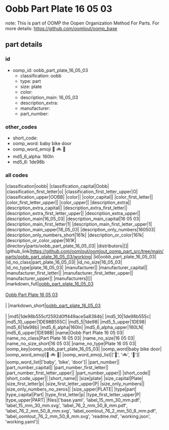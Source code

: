 # Oobb Part Plate 16 05 03  

note: This is part of OOMP the Oopen Organization Method For Parts. For more details: https://github.com/oomlout/oomp_base

##  part details





### id
* oomp_id: oobb_part_plate_16_05_03
  * classification: oobb
  * type: part
  * size: plate
  * color: 
  * description_main: 16_05_03
  * description_extra: 
  * manufacturer: 
  * part_number: 

### other_codes
* short_code: 
* oomp_word: baby bike door
* oomp_word_emoji :baby: :bike: :door:
* md5_6_alpha: 160ln
* md5_6: 1de98b

### all codes 
|classification|oobb|
|classification_capital|Oobb|
|classification_first_letter|o|
|classification_first_letter_upper|O|
|classification_upper|OOBB|
|color||
|color_capital||
|color_first_letter||
|color_first_letter_upper||
|color_upper||
|description_extra||
|description_extra_capital||
|description_extra_first_letter||
|description_extra_first_letter_upper||
|description_extra_upper||
|description_main|16_05_03|
|description_main_capital|16 05 03|
|description_main_first_letter|1|
|description_main_first_letter_upper|1|
|description_main_upper|16_05_03|
|description_only_numbers|160503|
|description_only_numbers_short|161k|
|description_or_color|161k|
|description_or_color_upper|161K|
|directory|parts/oobb_part_plate_16_05_03|
|distributors|[]|
|github_link|https://github.com/oomlout/oomlout_oomp_part_src/tree/main/parts/oobb_part_plate_16_05_03/working|
|id|oobb_part_plate_16_05_03|
|id_no_class|part_plate_16_05_03|
|id_no_size|16_05_03|
|id_no_type|plate_16_05_03|
|manufacturer||
|manufacturer_capital||
|manufacturer_first_letter||
|manufacturer_first_letter_upper||
|manufacturer_upper||
|manufacturers|[]|
|markdown_full|[oobb_part_plate_16_05_03](https://github.com/oomlout/oomlout_oomp_part_src/tree/main/parts/oobb_part_plate_16_05_03/working)<br>[](https://github.com/oomlout/oomlout_oomp_part_src/tree/main/parts/oobb_part_plate_16_05_03/working)<br>[Oobb Part Plate 16 05 03](https://github.com/oomlout/oomlout_oomp_part_src/tree/main/parts/oobb_part_plate_16_05_03/working)<br><br>|
|markdown_short|[oobb_part_plate_16_05_03](https://github.com/oomlout/oomlout_oomp_part_src/tree/main/parts/oobb_part_plate_16_05_03/working)<br><br>|
|md5|1de98b555cf2592d0ff449ace5a8384b|
|md5_10|1de98b555c|
|md5_10_upper|1DE98B555C|
|md5_5|1de98|
|md5_5_upper|1DE98|
|md5_6|1de98b|
|md5_6_alpha|160ln|
|md5_6_alpha_upper|160LN|
|md5_6_upper|1DE98B|
|name|Oobb Part Plate 16 05 03|
|name_no_class|Part Plate 16 05 03|
|name_no_size|16 05 03|
|name_no_size_short|16 05 03|
|name_no_type|Plate 16 05 03|
|oomp_key|oomp_oobb_part_plate_16_05_03|
|oomp_word|baby bike door|
|oomp_word_emoji|:baby: :bike: :door:|
|oomp_word_emoji_list|[':baby:', ':bike:', ':door:']|
|oomp_word_list|['baby', 'bike', 'door']|
|part_number||
|part_number_capital||
|part_number_first_letter||
|part_number_first_letter_upper||
|part_number_upper||
|short_code||
|short_code_upper||
|short_name||
|size|plate|
|size_capital|Plate|
|size_first_letter|p|
|size_first_letter_upper|P|
|size_only_numbers||
|size_only_numbers_no_zeros||
|size_upper|PLATE|
|type|part|
|type_capital|Part|
|type_first_letter|p|
|type_first_letter_upper|P|
|type_upper|PART|
|files|['base.yaml', 'label_15_mm_30_mm.pdf', 'label_15_mm_30_mm.svg', 'label_76_2_mm_50_8_mm.pdf', 'label_76_2_mm_50_8_mm.svg', 'label_oomlout_76_2_mm_50_8_mm.pdf', 'label_oomlout_76_2_mm_50_8_mm.svg', 'readme.md', 'working.json', 'working.yaml']|
